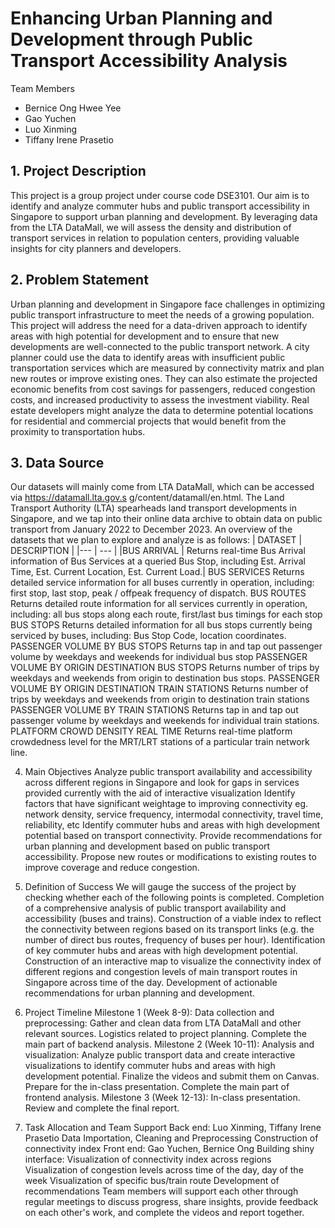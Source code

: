 # Enhancing Urban Planning and Development through Public Transport Accessibility Analysis

Team Members
- Bernice Ong Hwee Yee
- Gao Yuchen
- Luo Xinming
- Tiffany Irene Prasetio

## 1. Project Description
This project is a group project under course code DSE3101. Our aim is to identify and analyze commuter hubs and public transport accessibility in Singapore to support urban planning and development. By leveraging data from the LTA DataMall, we will assess the density and distribution of transport services in relation to population centers, providing valuable insights for city planners and developers. 


## 2. Problem Statement
Urban planning and development in Singapore face challenges in optimizing public transport infrastructure to meet the needs of a growing population. This project will address the need for a data-driven approach to identify areas with high potential for development and to ensure that new developments are well-connected to the public transport network.
A city planner could use the data to identify areas with insufficient public transportation services which are measured  by connectivity matrix and plan new routes or improve existing ones. They can also estimate the projected economic benefits from cost savings for passengers, reduced congestion costs, and increased productivity to assess the investment viability. 
Real estate developers might analyze the data to determine potential locations for residential and commercial projects that would benefit from the proximity to transportation hubs.
 
## 3. Data Source
Our datasets will mainly come from LTA DataMall, which can be accessed via https://datamall.lta.gov.s g/content/datamall/en.html. The Land Transport Authority (LTA) spearheads land transport developments in Singapore, and we tap into their online data archive to obtain data on public transport from January 2022 to December 2023. 
An overview of the datasets that we plan to explore and analyze is as follows: 
| DATASET | DESCRIPTION |
|--- | --- |
|BUS ARRIVAL | Returns real-time Bus Arrival information of Bus Services at a queried Bus Stop, including Est. Arrival Time, Est. Current Location, Est. Current Load.|
BUS SERVICES
Returns detailed service information for all buses currently in operation, including: first stop, last stop, peak / offpeak frequency of dispatch.
BUS ROUTES
Returns detailed route information for all services currently in operation, including: all bus stops along each route, first/last bus timings for each stop
BUS STOPS
Returns detailed information for all bus stops currently being serviced by 
buses, including: Bus Stop Code, location coordinates.
PASSENGER VOLUME BY BUS STOPS
Returns tap in and tap out passenger volume by weekdays and weekends for individual bus stop
PASSENGER VOLUME BY ORIGIN DESTINATION BUS STOPS
Returns number of trips by weekdays and weekends from origin to destination bus stops.
PASSENGER VOLUME BY ORIGIN DESTINATION TRAIN 
STATIONS
Returns number of trips by weekdays and weekends from origin to destination train stations 
PASSENGER VOLUME BY TRAIN STATIONS
Returns tap in and tap out passenger volume by weekdays and weekends for individual train stations.
PLATFORM CROWD DENSITY REAL TIME
Returns real-time platform crowdedness level for the MRT/LRT stations of a particular train network line.



4. Main Objectives
Analyze public transport availability and accessibility across different regions in Singapore and look for gaps in services provided currently with the aid of interactive visualization 
Identify factors that have significant weightage to improving connectivity eg. network density, service frequency, intermodal connectivity, travel time, reliability, etc 
Identify commuter hubs and areas with high development potential based on transport connectivity.
Provide recommendations for urban planning and development based on public transport accessibility.
Propose new routes or modifications to existing routes to improve coverage and reduce congestion.


5. Definition of Success
We will gauge the success of the project by checking whether each of the following points is completed. 
Completion of a comprehensive analysis of public transport availability and accessibility (buses and trains).
Construction of a viable index to reflect the connectivity between regions based on its transport links (e.g. the number of direct bus routes, frequency of buses per hour).
Identification of key commuter hubs and areas with high development potential.
Construction of an interactive map to visualize the connectivity index of different regions and congestion levels of main transport routes in Singapore across time of the day.
Development of actionable recommendations for urban planning and development.


6. Project Timeline
Milestone 1 (Week 8-9): Data collection and preprocessing: Gather and clean data from LTA DataMall and other relevant sources. Logistics related to project planning. Complete the main part of backend analysis. 
Milestone 2 (Week 10-11): Analysis and visualization: Analyze public transport data and create interactive visualizations to identify commuter hubs and areas with high development potential. Finalize the videos and submit them on Canvas. Prepare for the in-class presentation. Complete the main part of frontend analysis. 
Milestone 3 (Week 12-13): In-class presentation. Review and complete the final report. 


7. Task Allocation and Team Support
Back end: Luo Xinming, Tiffany Irene Prasetio
Data Importation, Cleaning and Preprocessing
Construction of connectivity index
Front end: Gao Yuchen, Bernice Ong
Building shiny interface:
Visualization of connectivity index across regions 
Visualization of congestion levels across time of the day, day of the week
Visualization of specific bus/train route
Development of recommendations
Team members will support each other through regular meetings to discuss progress, share insights, provide feedback on each other's work, and complete the videos and report together.
